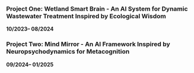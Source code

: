 ### **Project One: Wetland Smart Brain - An AI System for Dynamic Wastewater Treatment Inspired by Ecological Wisdom**  
**10/2023– 08/2024**  

### **Project Two: Mind Mirror - An AI Framework Inspired by Neuropsychodynamics for Metacognition**  
**09/2024– 01/2025**  


